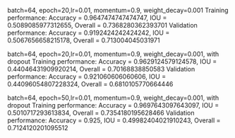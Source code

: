 batch=64, epoch=20,lr=0.01, momentum=0.9, weight_decay=0.001
Training performance: Accuracy = 0.9647474747474747, IOU = 0.5089085977312655, Overall = 0.7368280362393701
Validation performance: Accuracy = 0.9192424242424242, IOU = 0.5067656658215178, Overall = 0.713004045031971

batch=64, epoch=20,lr=0.01, momentum=0.9, weight_decay=0.001, with dropout
Training performance: Accuracy = 0.9629124579124578, IOU = 0.44046431909920214, Overall = 0.70168838850583
Validation performance: Accuracy = 0.921060606060606, IOU = 0.44096054807228324, Overall = 0.6810105770664446

batch=64, epoch=50,lr=0.01, momentum=0.9, weight_decay=0.001, with dropout
Training performance: Accuracy = 0.9697643097643097, IOU = 0.5010717293613834, Overall = 0.7354180195628466
Validation performance: Accuracy = 0.925, IOU = 0.49982404021910243, Overall = 0.7124120201095512